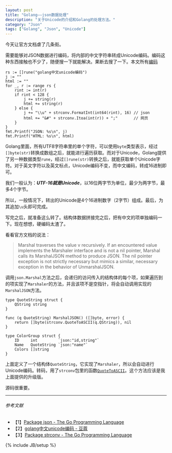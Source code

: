 ```yaml
---
layout: post
title: "Golang——json数据处理"
description: "关于Unicode的介绍和Golang的处理方法。"
category: "Json"
tags: ["Golang", "Json", "Unicode"]
---
```


今天让官方文档虐了几条街。

需要能够对JSON数据进行编码，将内部的中文字符串转成Unicode编码。编码这种东西接触也不少了，随便搜一下就能解决。果断去搜了一下。本文所有[编码](https://github.com/mnhkahn/go_code/blob/master/test_unicode.go)

	rs := []rune("golang中文unicode编码")
	j := ""
	html := ""
	for _, r := range rs {
		rint := int(r)
		if rint < 128 {
			j += string(r)
			html += string(r)
		} else {
			j += "\\u" + strconv.FormatInt(int64(rint), 16) // json
			html += "&#" + strconv.Itoa(int(r)) + ";"       // 网页
		}
	}
	fmt.Printf("JSON: %s\n", j)
	fmt.Printf("HTML: %s\n", html)

Golang里面，所有UTF8字符串里的单个字符，可以使用`byte`类型表示，经过`[]byte(str)`转换成数组之后，就能进行遍历获取。而对于Unicode，Golang提供了另一种数据类型`rune`，经过`[]rune(str)`转换之后，就能获取单个Unicode字符。对于英文字符以及英文标点，Unicode编码不变，而中文编码，转成16进制即可。

我们一般认为：***UTF-16就是Unicode***，以16位两字节为单位，最少为两字节，最多4个字节。

所以，一般情况下，转出的Unicode是4个16进制数字（2字节）组成。最后，为其追加`\u`头即可完成。

写完之后，就准备这么转了。结构体数据拼接完之后，把有中文的项单独编码一下。现在想想，硬编码太渣了。

看看官方文档的说法：

> Marshal traverses the value v recursively. If an encountered value implements the Marshaler interface and is not a nil pointer, Marshal calls its MarshalJSON method to produce JSON. The nil pointer exception is not strictly necessary but mimics a similar, necessary exception in the behavior of UnmarshalJSON.

调用`json.Marshal`方法之后，会递归的访问传入的结构体的每个项，如果遍历到的项实现了`Marshaler`的方法，并且该项不是空指针，将会自动调用实现的`MarshalJSON`方法。

	type QuoteString struct {
		QString string
	}
	
	func (q QuoteString) MarshalJSON() ([]byte, error) {
		return []byte(strconv.QuoteToASCII(q.QString)), nil
	}
	
	type ColorGroup struct {
		ID     int         `json:"id,string"`
		Name   QuoteString `json:"name"`
		Colors []string
	}

上面定义了一个结构体`QuoteString`，它实现了`Marshaler`，所以会自动进行Unicode编码。转码，用了`strconv`包里的函数[`QuoteToASCII`](http://golang.org/src/pkg/strconv/quote.go)。这个方法应该是我上面提供的升级版。

源码很重要。


---

###### *参考文献*
+ 【1】[Package json - The Go Programming Language](http://golang.org/pkg/encoding/json/)
+ 【2】[golang中文unicode编码 - 豆蔻](http://www.dotcoo.com/golang-unicode-encode)
+ 【3】[Package strconv - The Go Programming Language](http://golang.org/pkg/strconv/#QuoteToASCII)

{% include JB/setup %}
